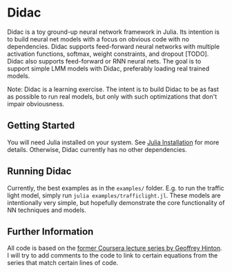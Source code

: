 
# Didac

Didac is a toy ground-up neural network framework in Julia. Its intention is to build neural net models with a focus on obvious code with no dependencies. Didac supports feed-forward neural networks with multiple activation functions, softmax, weight constraints, and dropout [TODO]. Didac also supports feed-forward or RNN neural nets. The goal is to support simple LMM models with Didac, preferably loading real trained models.

Note: Didac is a learning exercise. The intent is to build Didac to be as fast as possible to run real models, but only with such optimizations that don't impair obviousness.

## Getting Started

You will need Julia installed on your system. See [Julia Installation](https://julialang.org/downloads/) for more details. Otherwise, Didac currently has no other dependencies.

## Running Didac

Currently, the best examples as in the `examples/` folder. E.g. to run the traffic light model, simply run `julia examples/trafficlight.jl`. These models are intentionally very simple, but hopefully demonstrate the core functionality of NN techniques and models.

## Further Information

All code is based on the [former Coursera lecture series by Geoffrey Hinton](https://www.youtube.com/playlist?list=PLoRl3Ht4JOcdU872GhiYWf6jwrk_SNhz9). I will try to add comments to the code to link to certain equations from the series that match certain lines of code.
